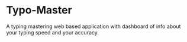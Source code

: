 # Typo-Master
 A typing mastering web based application with dashboard of info about your typing speed and your accuracy.
